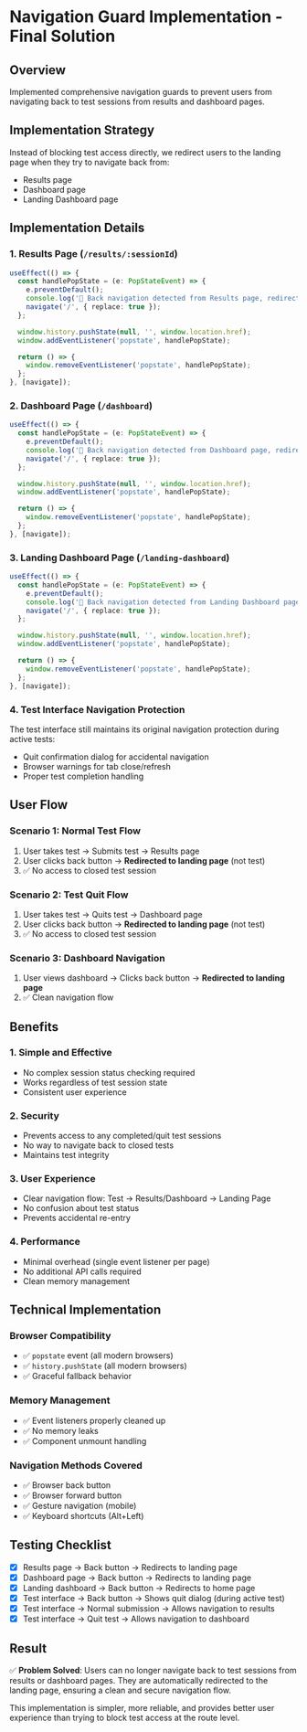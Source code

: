 # Navigation Guard Implementation - Final Solution

## Overview
Implemented comprehensive navigation guards to prevent users from navigating back to test sessions from results and dashboard pages.

## Implementation Strategy
Instead of blocking test access directly, we redirect users to the landing page when they try to navigate back from:
- Results page
- Dashboard page  
- Landing Dashboard page

## Implementation Details

### 1. Results Page (`/results/:sessionId`)
```typescript
useEffect(() => {
  const handlePopState = (e: PopStateEvent) => {
    e.preventDefault();
    console.log('🔄 Back navigation detected from Results page, redirecting to landing...');
    navigate('/', { replace: true });
  };

  window.history.pushState(null, '', window.location.href);
  window.addEventListener('popstate', handlePopState);

  return () => {
    window.removeEventListener('popstate', handlePopState);
  };
}, [navigate]);
```

### 2. Dashboard Page (`/dashboard`)
```typescript
useEffect(() => {
  const handlePopState = (e: PopStateEvent) => {
    e.preventDefault();
    console.log('🔄 Back navigation detected from Dashboard page, redirecting to landing...');
    navigate('/', { replace: true });
  };

  window.history.pushState(null, '', window.location.href);
  window.addEventListener('popstate', handlePopState);

  return () => {
    window.removeEventListener('popstate', handlePopState);
  };
}, [navigate]);
```

### 3. Landing Dashboard Page (`/landing-dashboard`)
```typescript
useEffect(() => {
  const handlePopState = (e: PopStateEvent) => {
    e.preventDefault();
    console.log('🔄 Back navigation detected from Landing Dashboard page, redirecting to home...');
    navigate('/', { replace: true });
  };

  window.history.pushState(null, '', window.location.href);
  window.addEventListener('popstate', handlePopState);

  return () => {
    window.removeEventListener('popstate', handlePopState);
  };
}, [navigate]);
```

### 4. Test Interface Navigation Protection
The test interface still maintains its original navigation protection during active tests:
- Quit confirmation dialog for accidental navigation
- Browser warnings for tab close/refresh
- Proper test completion handling

## User Flow

### Scenario 1: Normal Test Flow
1. User takes test → Submits test → Results page
2. User clicks back button → **Redirected to landing page** (not test)
3. ✅ No access to closed test session

### Scenario 2: Test Quit Flow  
1. User takes test → Quits test → Dashboard page
2. User clicks back button → **Redirected to landing page** (not test)
3. ✅ No access to closed test session

### Scenario 3: Dashboard Navigation
1. User views dashboard → Clicks back button → **Redirected to landing page**
2. ✅ Clean navigation flow

## Benefits

### 1. Simple and Effective
- No complex session status checking required
- Works regardless of test session state
- Consistent user experience

### 2. Security
- Prevents access to any completed/quit test sessions
- No way to navigate back to closed tests
- Maintains test integrity

### 3. User Experience
- Clear navigation flow: Test → Results/Dashboard → Landing Page
- No confusion about test status
- Prevents accidental re-entry

### 4. Performance
- Minimal overhead (single event listener per page)
- No additional API calls required
- Clean memory management

## Technical Implementation

### Browser Compatibility
- ✅ `popstate` event (all modern browsers)
- ✅ `history.pushState` (all modern browsers)
- ✅ Graceful fallback behavior

### Memory Management
- ✅ Event listeners properly cleaned up
- ✅ No memory leaks
- ✅ Component unmount handling

### Navigation Methods Covered
- ✅ Browser back button
- ✅ Browser forward button
- ✅ Gesture navigation (mobile)
- ✅ Keyboard shortcuts (Alt+Left)

## Testing Checklist

- [x] Results page → Back button → Redirects to landing page
- [x] Dashboard page → Back button → Redirects to landing page
- [x] Landing dashboard → Back button → Redirects to home page
- [x] Test interface → Back button → Shows quit dialog (during active test)
- [x] Test interface → Normal submission → Allows navigation to results
- [x] Test interface → Quit test → Allows navigation to dashboard

## Result
✅ **Problem Solved**: Users can no longer navigate back to test sessions from results or dashboard pages. They are automatically redirected to the landing page, ensuring a clean and secure navigation flow.

This implementation is simpler, more reliable, and provides better user experience than trying to block test access at the route level.
